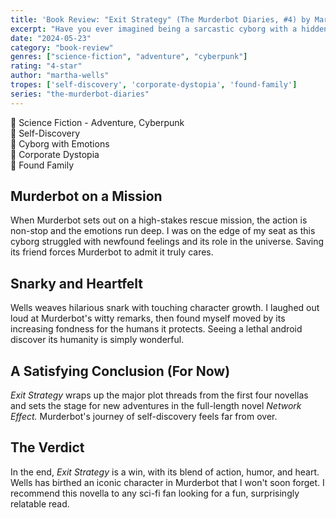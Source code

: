 ```yaml
---
title: 'Book Review: "Exit Strategy" (The Murderbot Diaries, #4) by Martha Wells'
excerpt: "Have you ever imagined being a sarcastic cyborg with a hidden affection for humanity? That's the essence of Murderbot, the unforgettable protagonist of Martha Wells' sci-fi novella series."
date: "2024-05-23"
category: "book-review"
genres: ["science-fiction", "adventure", "cyberpunk"]
rating: "4-star"
author: "martha-wells"
tropes: ['self-discovery', 'corporate-dystopia', 'found-family']
series: "the-murderbot-diaries"
---
```


📍 Science Fiction - Adventure, Cyberpunk  
📍 Self-Discovery  
📍 Cyborg with Emotions  
📍 Corporate Dystopia  
📍 Found Family  

## Murderbot on a Mission
When Murderbot sets out on a high-stakes rescue mission, the action is non-stop and the emotions run deep. I was on the edge of my seat as this cyborg struggled with newfound feelings and its role in the universe. Saving its friend forces Murderbot to admit it truly cares.

## Snarky and Heartfelt
Wells weaves hilarious snark with touching character growth. I laughed out loud at Murderbot's witty remarks, then found myself moved by its increasing fondness for the humans it protects. Seeing a lethal android discover its humanity is simply wonderful.

## A Satisfying Conclusion (For Now)
*Exit Strategy* wraps up the major plot threads from the first four novellas and sets the stage for new adventures in the full-length novel *Network Effect.* Murderbot's journey of self-discovery feels far from over.

## The Verdict
In the end, *Exit Strategy* is a win, with its blend of action, humor, and heart. Wells has birthed an iconic character in Murderbot that I won't soon forget. I recommend this novella to any sci-fi fan looking for a fun, surprisingly relatable read.
